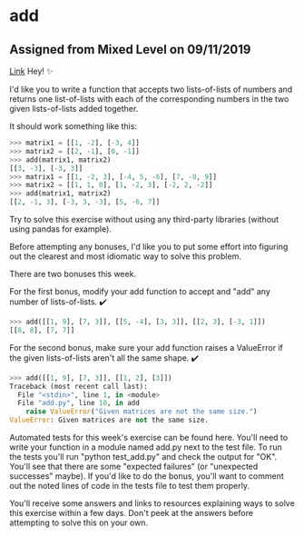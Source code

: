 # add
## Assigned from Mixed Level on 09/11/2019
[Link](https://www.pythonmorsels.com/exercises/cb8fbdd52cf14f8cb31df4f06343cccf/submit/)
Hey! ✨

I'd like you to write a function that accepts two lists-of-lists of numbers and returns one list-of-lists with each of the corresponding numbers in the two given lists-of-lists added together.

It should work something like this:
```python
>>> matrix1 = [[1, -2], [-3, 4]]
>>> matrix2 = [[2, -1], [0, -1]]
>>> add(matrix1, matrix2)
[[3, -3], [-3, 3]]
>>> matrix1 = [[1, -2, 3], [-4, 5, -6], [7, -8, 9]]
>>> matrix2 = [[1, 1, 0], [1, -2, 3], [-2, 2, -2]]
>>> add(matrix1, matrix2)
[[2, -1, 3], [-3, 3, -3], [5, -6, 7]]
```

Try to solve this exercise without using any third-party libraries (without using pandas for example).

Before attempting any bonuses, I'd like you to put some effort into figuring out the clearest and most idiomatic way to solve this problem.

There are two bonuses this week.

For the first bonus, modify your add function to accept and "add" any number of lists-of-lists. ✔️

```python
>>> add([[1, 9], [7, 3]], [[5, -4], [3, 3]], [[2, 3], [-3, 1]])
[[8, 8], [7, 7]]
```
For the second bonus, make sure your add function raises a ValueError if the given lists-of-lists aren't all the same shape. ✔️
```python
>>> add([[1, 9], [7, 3]], [[1, 2], [3]])
Traceback (most recent call last):
  File "<stdin>", line 1, in <module>
  File "add.py", line 10, in add
    raise ValueError("Given matrices are not the same size.")
ValueError: Given matrices are not the same size.
```

Automated tests for this week's exercise can be found here. You'll need to write your function in a module named add.py next to the test file. To run the tests you'll run "python test_add.py" and check the output for "OK". You'll see that there are some "expected failures" (or "unexpected successes" maybe). If you'd like to do the bonus, you'll want to comment out the noted lines of code in the tests file to test them properly.

You'll receive some answers and links to resources explaining ways to solve this exercise within a few days. Don't peek at the answers before attempting to solve this on your own.